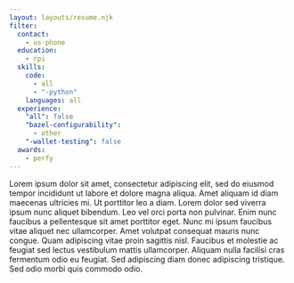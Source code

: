 ```yaml
---
layout: layouts/resume.njk
filter:
  contact:
    - us-phone
  education:
    - rpi
  skills:
    code:
      - all
      - "-python"
    languages: all
  experience:
    "all": false
    "bazel-configurability":
      - other
    "-wallet-testing": false
  awards:
    - perfy
---
```


Lorem ipsum dolor sit amet, consectetur adipiscing elit, sed do eiusmod tempor incididunt ut labore et dolore magna aliqua. Amet aliquam id diam maecenas ultricies mi. Ut porttitor leo a diam. Lorem dolor sed viverra ipsum nunc aliquet bibendum. Leo vel orci porta non pulvinar. Enim nunc faucibus a pellentesque sit amet porttitor eget. Nunc mi ipsum faucibus vitae aliquet nec ullamcorper. Amet volutpat consequat mauris nunc congue. Quam adipiscing vitae proin sagittis nisl. Faucibus et molestie ac feugiat sed lectus vestibulum mattis ullamcorper. Aliquam nulla facilisi cras fermentum odio eu feugiat. Sed adipiscing diam donec adipiscing tristique. Sed odio morbi quis commodo odio.
